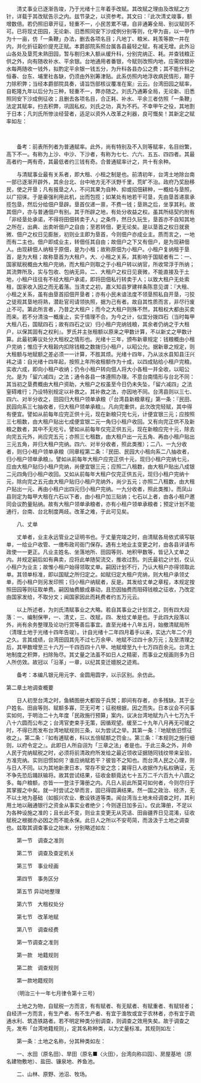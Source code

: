 <!-- { "loadSidebar": true } -->
　　清丈事业已逐渐告竣，乃于光绪十三年着手改赋。其改赋之理由及改赋之方针，详载于其改赋告示之内。兹节录之，以资参考。其文曰：『此次清丈竣事，额增数倍。若仍照旧章开征，轻重不一，小民苦累不堪，自非通筹全局、别议赋则不可。已将现丈田园，无论新、旧悉照同安下沙成例分别等则，化甲为亩，以一甲作为十一亩，仿「一条鞭」办法，删去各项名目；凡地丁、粮米、耗羡等款一并在内，并化折征榖价提充正赋。本爵部院系照台属各县最轻之赋，有减无增。此外沿山各处及垦荒未熟田园，暂与剔归未入额从缓升科，分别完纳正、耗。并查钱粮正供之外，向有随收补水、平余银。台地通用者番银，今赋则改照内地，应需纹银补水每两随收一钱外，拟酌定平余银一钱五分，为升科各县办公之费；其不能升科之恒春、台东、埔里社各缺，仍须由外别筹津贴。此系仿照内地浮收病民情形，期于力除积弊；当经本爵部院具奏，请旨饬部核议覆准在案』云云。台湾田园之赋率，自乾隆九年以后分为三种，轻重不一，弊亦随之。刘氏乃通筹全局，无论新、旧悉照同安下沙成例征收；且删去各项名目，合正耗、补水、平余三者仿照「一条鞭」法定其赋率，扫去积弊，巩固私权。刘氏之功，真为不朽。不幸甲午之役，其地割于日本；凡刘氏所惨淡经营者，适足以资外人改革之利器，良可慨矣！其新定之赋率如左：

　　

　　备考：前表所列者为普通赋率。此外，尚有特别及不入则等赋率，名目纷繁，高下不一。有称为上沙、中沙、下沙者，有称为七七、六六、五五、四四者。其最高者约一两有奇，其最低者约三钱有奇。合普通赋率计之，共十有余种。

　　与清赋事业最有关系者，即大租、小租之制是也。前清初年，台湾土地除台南一部已逐渐开辟外，其余台北、台中地方无不沃野千里，荒旷不治。政府乃奖励移民，使之开垦；凡有报垦之人，不问其果为自种、抑或招佃耕种，一概给与垦照，以广招徕。于是豪强利用此机，出而包揽；如某处有地若干可垦，先由垦首递禀承揽包垦，然后分给佃户垦辟。垦首仅递一禀，不费一钱；垦熟之后，坐享其利。故其佃户，亦与普通佃户有别。其于所辟之地，有处分收益之权。虽其所结契约附有「非经垦处承诺，不得将田佃转卖于人」之条件，然日久玩生，垦首亦不自知其地之所在，出典、出卖听佃户之自由；至若转佃，更无论矣。是以垦首之权日就衰微、佃户之权日见膨胀，初则业主即为垦首，今则佃户亦成业主。质而言之，一地而有二主也。佃户即成业主，转佃任其自由；故佃户之下又有佃户，是为现耕佃人。由现耕佃人纳租于原佃，是为小租；故称原佃为小租户。小租户复纳租于垦首，是为大租；故称垦首为大租户。大、小租之关系，其影响于国赋者有二：一、国家赋税概由大租户完纳，而大租户则取之于小租户转以纳官，所收常浮于所纳；其流弊所及，实与包收、包纳无异。二、大租户之权日见衰微，不能直接及于土地，小租户往往有不经大租户承诺，即将田佃私行转卖于人；以致大租户无处索租，国家收入因之而无着落。当清丈之初，嘉义知县罗建祥条陈意见谓：『大租、小租之关系，虽有由垦首招佃开垦者；亦有小民未谙法度不领垦照私自开垦，刁狡之徒观其垦地将熟，潜赴官司请领执照，据为己有者。故自其性质而言，非尽行废止不可。第此所言者，乃昔之大租户；而今之大租户则殊不然，其租权大都由买卖而来。若不分清浊一概废止，实于情理不合。为今之计，似宜分拨四石（当时每甲大租八石，国赋四石；故有四石之议）归小租户完纳钱粮，其余者仍纳之于大租户，以保其固有之权利』。罗氏并主张租额以原来之甲数计算，不以新丈之甲数计算。此最初筹议处分大租权之情形也。光绪十三年，颁布新章规定：钱粮概由小租户完纳；惟应于大租榖内扣除钱粮之数拨归小租户，以昭公允。据新章之规定，则大租额与地赋额之差必须一一计算，不胜其烦。光绪十四年，乃从淡水县知县汪兴袆之请：自光绪十四年起，按照上年所收租额作为十成，以四成贴给小租户完粮。实收六成，即向小租户收纳；仍令小租户转向佃人将大小各租一并全收，以昭公允。是为「留六减四」之法；通令各县一体遵照办理。不意台南情形与台北不同：其当初之垦费概由大租户资助，大租户之权虽至今日仍未失坠，「留六减四」之法窒碍难行；乃设特别规定以补救之。其补救之法，亦因地不同。台湾县则以三七、四六、对半分收之，田园归大租户领单承粮（「台湾县新粮章程」第一条：『民田、民园向系三七抽收者，归大租户领单承粮』。凡向完重供，此次改完轻赋，其中得有便宜。譬如从前每年应完正供十元，现在新粮只完七元，计便宜银三元；应按照三七租数，由大租户贴出七成便宜银二元一角归小租户收回。又有向完正供不及新粮之数者，其中不无吃亏。譬如从前每年仅完正供五元，现在新粮应完十元，除去向完五元外，尚应完五元；亦照三七租数，由大租户出一元五角、再由小租户贴出三元五角，并归大租户完纳。四六、对半分收者，照此类推）；二八、一九分收者，则归小租户领单承粮（同章程第二条：『民田、民园大小租向系二八抽收者，归小租户领单承粮』。譬如从前每年大租户应完正供十元，现归小租户完纳七元，应由大租户贴归小租户完纳，尚便宜银三元；应照二八租数，由大租户贴出八成银二元四角归小租户收回。又如从前每年大租户仅完正供五元，现归小租户完纳十元，除向完之五元由大租户贴归小租户完纳外，尚少五元；亦照二八租数，由大租户贴出一元、再由小租户出四元归小租户完纳。一九分收者，照此类推）。而凤山县则定为每甲大租在六石以下者，由小租户加三贴纳；七石以上者，由各小租户邀同会议酌量贴纳。故有大租户领单承粮者，亦有小租户领单承粮者；预定计划不能通行，台南、台北制度两歧。改革之难，于此可见矣。

　　八、丈单

　　丈单者，业主永远管业之证明书也。于丈量完竣之时，由清赋各局依式填写联单，一给业户收管、一缴布政司衙门保存。遇有土地业主变更之时，由各县详请布政使一一更正。凡业主姓名、坐落地所、田园等则、地积甲数等，皆记入丈单之内。并规定嗣后如有典卖，应将此单随契流交，推收过割。刘氏最初之计划，仅认小租户为业主；故惟小租户始得领取丈单。嗣因计划不行，乃认大租户亦得领取此单。其领单标准，即以国赋之所归定之。如赋归定大租户完纳，则大租户承领丈单，而小租户则另发印照；归小租户纳赋者，反是。其发给丈单之章程，本规定按照田园等则征取单费。嗣因抽费酿成暴动，且恐因抽费而阻碍钱粮之征收，乃改定由国家发给，不取分文；闻国家因此而耗费者约五万元云。

　　以上所述者，为刘氏清赋事业之大略。若自其事业之计划言之，则有四大段落：一、编制保甲，一、清丈，三、改赋，四、发给丈单是也。于此四大段落以外，尚有余务整理及论功行赏等善后事宜。直至光绪十八年五月，始撤清赋局所（清理土地于光绪十四年告竣）。计自光绪十二年四月着手以来，实达六年二个月之久。言其成绩，台湾田园其先不过七万余甲、地赋不过四十余万元；及至清理之后，其甲数增至三十六万一千四百四十八甲、地赋增至九十七万四百余元。台湾土地制度之积弊，扫除殆尽。其丈量之法虽不如日人之精密，而事业之规画则多为日人所仿效。故冠以「沿革」一章，以纪其变迁嬗脱之迹焉。

　　备考：本编凡银元用元字、金圆用圆字，以示区别。余仿此。  

第二章土地调查概要

　　日人初至台湾之时，鱼鳞图册大都毁于兵燹；即间有存者，亦多残缺。其于业户姓名、田亩等则、赋额多寡，茫无可考；征税根据，因之而失。日本议会不问事实如何，于明治二十九年度「民政施行预算」案内，议决台湾地赋为八十七万九千八十六圆而公布之；台湾官吏束手无策，因循观望。缓至二十九年八月再无可缓之时，不得已而发布台湾地赋规则三条，以为尝试之举。其第一条：『地赋依旧惯征收之」。第二条：『如有逋赋者，科以五倍赋额之罚金』。第三条：『本规则之施行细则，以府令定之』。此即日人所自诩为「三章之法」者是也。于此三条之外，并命人民于完纳赋税之时，必须将前清政府所发给之最近领收证据随同钱纹带来呈验，方准完纳。实则旧惯如何？谁应纳赋若干？彼皆不之知也。而台湾人民之心理，则与日人不同。以为其地新隶日本，常存不安之念；冀得日人收据作为私权确证，无不争先恐后踊跃输将。故其尝试结果，征收金额竟达七十五万二千六百九十八圆之多。每户粮额，亦皆一一登注于簿册之内。凡日人前此所莫可如何者，今则尽归于其掌握之中矣。就一时尝试之举而言，固已得圆满结果。然一国之政治、经济，无不以土地为基础（如振兴农业、敷设铁道等类。闻台湾当土地未经调查之时，其利用土地以融通银行之资金从事实业者绝少；今则逐日加多云）。仅此簿册，不足以为各种设施之准的；且长此不变，则业主变更无从究诘、田亩疆界日见混淆，征收赋税之根据亦必因之而不能永保。此日人之所以不安苟简，而汲汲于土地之调查也。兹取其调查事业之始末，分别略述如左：

　　第一节　调查之准则

　　第二节　调查及查定机关

　　第三节　事业经画

　　第四节　事务区分

　　第五节 异动地整理

　　第六节　大租权处分

　　第七节　改革地赋

　　第八节　调查经费

　　第一节调查之准则

　　第一款　地籍规则

　　第二款　调查规则

　　第一款地籍规则

　　（明治三十一年七月律令第十三号）

　　土地之为物，自赋税一方而言，有有赋者、有无赋者、有赋重者、有赋轻者；自经济一方而言，有生产者、有不生产者、有宜于渔牧或宜于农林者，亦有宜于疏通水利、筑造铁路者。若不明定种类分别调查，则调查之效用失矣。故于调查之先，发布「台湾地籍规则」，定其名称种类，以为丈量标准。其规则如左：

　　第一条：土地之名称，分其种类如左：

　　一、水田（原名田）、旱田（原名■〈火田〉，台湾向称曰园）、房屋基地（原名建物敷地）、盐田、镰泉地、养鱼池。

　　二、山林、原野、池沼、牧场。

